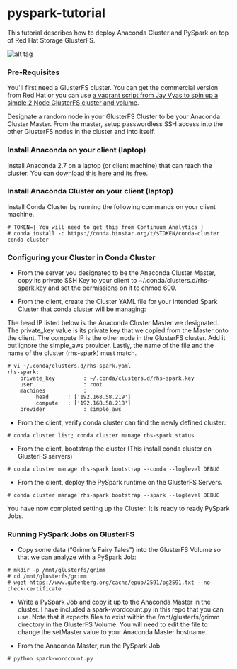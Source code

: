# pyspark-tutorial

This tutorial describes how to  deploy Anaconda Cluster and PySpark on top of Red Hat Storage GlusterFS.

![alt tag](https://raw.githubusercontent.com/wattsteve/pyspark-tutorial/master/solution.png)

### Pre-Requisites

You'll first need a GlusterFS cluster. You can get the commercial version from Red Hat or you can use [a vagrant script from Jay Vyas to spin up a simple 2 Node GlusterFS cluster and volume](https://forge.gluster.org/vagrant/fedora19-gluster/blobs/master/vagrant-gluster-examples/README). 

Designate a random node in your GlusterFS Cluster to be your Anaconda Cluster Master. From the master, setup passwordless SSH access into the other GlusterFS nodes in the cluster and into itself.

### Install Anaconda on your client (laptop)

Install Anaconda 2.7 on a laptop (or client machine) that can reach the cluster. You can [download this here and its free](https://store.continuum.io/cshop/anaconda/).

### Install Anaconda Cluster on your client (laptop)

Install Conda Cluster by running the following commands on your client machine.

```
# TOKEN={ You will need to get this from Continuum Analytics }
# conda install -c https://conda.binstar.org/t/$TOKEN/conda-cluster conda-cluster
```

### Configuring your Cluster in Conda Cluster
 
* From the server you designated to be the Anaconda Cluster Master, copy its private SSH Key to your client to  ~/.conda/clusters.d/rhs-spark.key and set the permissions on it to chmod 600.

* From the client, create the Cluster YAML file for your intended Spark Cluster that conda cluster will be managing:

The head IP listed below is the Anaconda Cluster Master we designated. The private_key value is its private key that we copied from the Master onto the client. The compute IP is the other node in the GlusterFS cluster. Add it but ignore the simple_aws provider. Lastly, the name of the file and the name of the cluster (rhs-spark) must match.

```
# vi ~/.conda/clusters.d/rhs-spark.yaml 
rhs-spark:
    private_key         : ~/.conda/clusters.d/rhs-spark.key
    user                : root
    machines            :
         head      : ['192.168.58.219']
         compute   : ['192.168.58.218']
    provider            : simple_aws
```

* From the client, verify conda cluster can find the newly defined cluster:

`# conda cluster list; conda cluster manage rhs-spark status`

* From the client, bootstrap the cluster (This install conda cluster on GlusterFS servers)

`# conda cluster manage rhs-spark bootstrap --conda --loglevel DEBUG`

* From the client, deploy the PySpark runtime on the GlusterFS Servers.

`# conda cluster manage rhs-spark bootstrap --spark --loglevel DEBUG` 

You have now completed setting up the Cluster. It is ready to ready PySpark Jobs.

### Running PySpark Jobs on GlusterFS

* Copy some data (“Grimm’s Fairy Tales”) into the GlusterFS Volume so that we can analyze with a PySpark Job:

```
# mkdir -p /mnt/glusterfs/grimm
# cd /mnt/glusterfs/grimm
# wget https://www.gutenberg.org/cache/epub/2591/pg2591.txt --no-check-certificate
```

* Write a PySpark Job and copy it up to the Anaconda Master in the cluster. I have included a spark-wordcount.py in this repo that you can use. Note that it expects files to exist within the /mnt/glusterfs/grimm directory in the GlusterFS Volume. You will need to edit the file to change the setMaster value to your Anaconda Master hostname.

* From the Anaconda Master, run the PySpark Job

`# python spark-wordcount.py`
